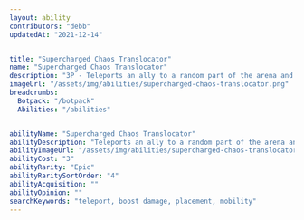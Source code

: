 ```yaml
---
layout: ability
contributors: "debb"
updatedAt: "2021-12-14"


title: "Supercharged Chaos Translocator"
name: "Supercharged Chaos Translocator"
description: "3P - Teleports an ally to a random part of the arena and increases their damage for 4 seconds"
imageUrl: "/assets/img/abilities/supercharged-chaos-translocator.png"
breadcrumbs:
  Botpack: "/botpack"
  Abilities: "/abilities"


abilityName: "Supercharged Chaos Translocator"
abilityDescription: "Teleports an ally to a random part of the arena and increases their damage for 4 seconds"
abilityImageUrl: "/assets/img/abilities/supercharged-chaos-translocator.png"
abilityCost: "3"
abilityRarity: "Epic"
abilityRaritySortOrder: "4"
abilityAcquisition: ""
abilityOpinion: ""
searchKeywords: "teleport, boost damage, placement, mobility"
---
```



